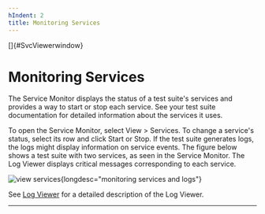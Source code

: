 ```yaml
---
hIndent: 2
title: Monitoring Services
---
```


[]{#SvcViewerwindow}

# Monitoring Services

The Service Monitor displays the status of a test suite\'s services and provides a way to start or
stop each service. See your test suite documentation for detailed information about the services it
uses.

To open the Service Monitor, select View \> Services. To change a service\'s status, select its row
and click Start or Stop. If the test suite generates logs, the logs might display information on
service events. The figure below shows a test suite with two services, as seen in the Service
Monitor. The Log Viewer displays critical messages corresponding to each service.

![view services](../../images/log_svcmonitor_small.gif){longdesc="monitoring services and logs"}

See [Log Viewer](../ui/logViewer.html) for a detailed description of the Log Viewer.

----------------------------------------------------------------------------------------------------

